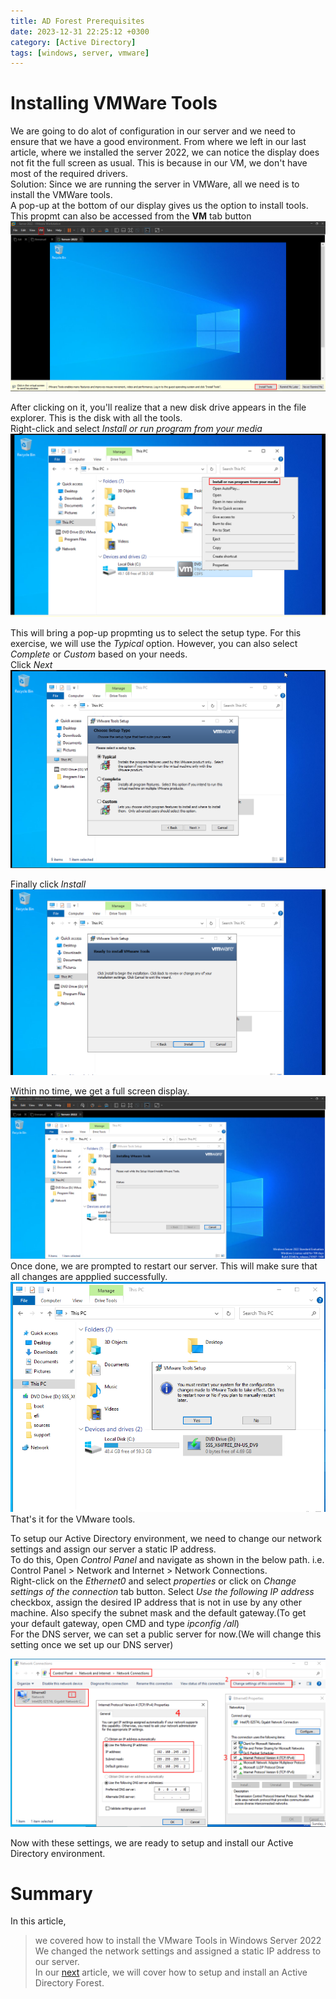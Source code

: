 ```yaml
---
title: AD Forest Prerequisites
date: 2023-12-31 22:25:12 +0300
category: [Active Directory]
tags: [windows, server, vmware]
---
```

# Installing VMWare Tools
We are going to do alot of configuration in our server and we need to ensure that we have a good environment. From where we left in our last article, where we installed the server 2022, we can notice the display does not fit the full screen as usual. This is because in our VM, we don't have most of the required drivers.  
Solution: Since we are running the server in VMWare, all we need is to install the VMWare tools.  
A pop-up at the bottom of our display gives us the option to install tools. This propmt can also be accessed from the **VM** tab button 
![img-desc](/assets/img/server/a1.png)

After clicking on it, you'll realize that a new disk drive appears in the file explorer. This is the disk with all the tools.  
Right-click and select _Install or run program from your media_
![img-desc](/assets/img/server/a2.png)

This will bring a pop-up propmting us to select the setup type. For this exercise, we will use the _Typical_ option. However, you can also select _Complete_ or _Custom_ based on your needs.  
Click _Next_
![img-desc](/assets/img/server/a3.png)

Finally click _Install_
![img-desc](/assets/img/server/a4.png)

Within no time, we get a full screen display.
![img-desc](/assets/img/server/a5.png)
Once done, we are prompted to restart our server. This will make sure that all changes are appplied successfully.
![img-desc](/assets/img/server/a6.png)  
That's it for the VMware tools.  

To setup our Active Directory environment, we need to change our network settings and assign our server a static IP address.  
To do this, Open _Control Panel_ and navigate as shown in the below path. i.e. Control Panel > Network and Internet > Network Connections.  
Right-click on the _Ethernet0_ and select _properties_ or click on _Change settings of the connection_ tab button. 
Select _Use the following IP address_ checkbox, assign the desired IP address that is not in use by any other machine. Also specify the subnet mask and the default gateway.(To get your default gateway, open CMD and type _ipconfig /all_)  
For the DNS server, we can set a public server for now.(We will change this setting once we set up our DNS server)  

![img-desc](/assets/img/server/a7.png)

Now with these settings, we are ready to setup and install our Active Directory environment.

# Summary
In this article, 
> we covered how to install the VMware Tools in Windows Server 2022  
> We changed the network settings and assigned a static IP address to our server.  
In our [next]() article, we will cover how to setup and install an Active Directory Forest.